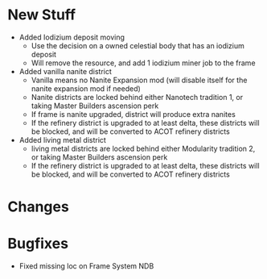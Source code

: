 # New Stuff
- Added Iodizium deposit moving
  - Use the decision on a owned celestial body that has an iodizium deposit
  - Will remove the resource, and add 1 iodizium miner job to the frame
- Added vanilla nanite district
  - Vanilla means no Nanite Expansion mod (will disable itself for the nanite expansion mod if needed)
  - Nanite districts are locked behind either Nanotech tradition 1, or taking Master Builders ascension perk
  - If frame is nanite upgraded, district will produce extra nanites
  - If the refinery district is upgraded to at least delta, these districts will be blocked, and will be converted to ACOT refinery districts
- Added living metal district
  - living metal districts are locked behind either Modularity tradition 2, or taking Master Builders ascension perk
  - If the refinery district is upgraded to at least delta, these districts will be blocked, and will be converted to ACOT refinery districts
  
# Changes

# Bugfixes
- Fixed missing loc on Frame System NDB